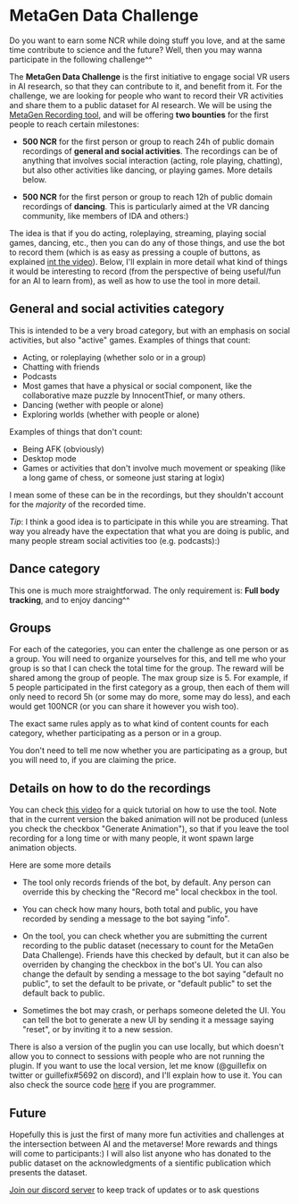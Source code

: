 # MetaGen Data Challenge

Do you want to earn some NCR while doing stuff you love, and at the same time contribute to science and the future? Well, then you may wanna participate in the following challenge^^

The **MetaGen Data Challenge** is the first initiative to engage social VR users in AI research, so that they can contribute to it, and benefit from it. For the challenge, we are looking for people who want to record their VR activities and share them to a public dataset for AI research. We will be using the [MetaGen Recording tool](https://www.youtube.com/watch?v=PgQmuIQYoBE&ab_channel=GuillermoValle), and will be offering **two bounties** for the first people to reach certain milestones:

* **500 NCR** for the first person or group to reach 24h of public domain recordings of **general and social activities**. The recordings can be of anything that involves social interaction (acting, role playing, chatting), but also other activities like dancing, or playing games. More details below.

* **500 NCR** for the first person or group to reach 12h of public domain recordings of **dancing**. This is particularly aimed at the VR dancing community, like members of IDA and others:)

The idea is that if you do acting, roleplaying, streaming, playing social games, dancing, etc., then you can do any of those things, and use the bot to record them (which is as easy as pressing a couple of buttons, as explained [int the video](https://www.youtube.com/watch?v=PgQmuIQYoBE&ab_channel=GuillermoValle)). Below, I'll explain in more detail what kind of things it would be interesting to record (from the perspective of being useful/fun for an AI to learn from), as well as how to use the tool in more detail.

## General and social activities category

This is intended to be a very broad category, but with an emphasis on social activities, but also "active" games.
Examples of things that count:

* Acting, or roleplaying (whether solo or in a group)
* Chatting with friends
* Podcasts
* Most games that have a physical or social component, like the collaborative maze puzzle by InnocentThief, or many others.
* Dancing (wether with people or alone)
* Exploring worlds (whether with people or alone)

Examples of things that don't count:

* Being AFK (obviously)
* Desktop mode
* Games or activities that don't involve much movement or speaking (like a long game of chess, or someone just staring at logix)

I mean some of these can be in the recordings, but they shouldn't account for the *majority* of the recorded time.

*Tip*: I think a good idea is to participate in this while you are streaming. That way you already have the expectation that what you are doing is public, and many people stream social activities too (e.g. podcasts):)

## Dance category

This one is much more straightforwad. The only requirement is: **Full body tracking**, and to enjoy dancing^^

## Groups

For each of the categories, you can enter the challenge as one person or as a group. You will need to organize yourselves for this, and tell me who your group is so that I can check the total time for the group. The reward will be shared among the group of people. The max group size is 5. For example, if 5 people participated in the first category as a group, then each of them will only need to record 5h (or some may do more, some may do less), and each would get 100NCR (or you can share it however you wish too).

The exact same rules apply as to what kind of content counts for each category, whether participating as a person or in a group.

You don't need to tell me now whether you are participating as a group, but you will need to, if you are claiming the price.

## Details on how to do the recordings

You can check [this video](https://www.youtube.com/watch?v=PgQmuIQYoBE&ab_channel=GuillermoValle) for a quick tutorial on how to use the tool. Note that in the current version the baked animation will not be produced (unless you check the checkbox "Generate Animation"), so that if you leave the tool recording for a long time or with many people, it wont spawn large animation objects.

Here are some more details

* The tool only records friends of the bot, by default. Any person can override this by checking the "Record me" local checkbox in the tool.

* You can check how many hours, both total and public, you have recorded by sending a message to the bot saying "info".

* On the tool, you can check whether you are submitting the current recording to the public dataset (necessary to count for the MetaGen Data Challenge). Friends have this checked by default, but it can also be overriden by changing the checkbox in the bot's UI. You can also change the default by sending a message to the bot saying "default no public", to set the default to be private, or "default public" to set the default back to public.

* Sometimes the bot may crash, or perhaps someone deleted the UI. You can tell the bot to generate a new UI by sending it a message saying "reset", or by inviting it to a new session.

There is also a version of the puglin you can use locally, but which doesn't allow you to connect to sessions with people who are not running the plugin. If you want to use the local version, let me know (@guillefix on twitter or guillefix#5692 on discord), and I'll explain how to use it. You can also check the source code [here](https://github.com/MetaGenAI/MetaGenNeos) if you are programmer.

## Future

Hopefully this is just the first of many more fun activities and challenges at the intersection between AI and the metaverse! More rewards and things will come to participants:) I will also list anyone who has donated to the public dataset on the acknowledgments of a sientific publication which presents the dataset.

[Join our discord server](http://discord.gg/HQ8Crcw) to keep track of updates or to ask questions
